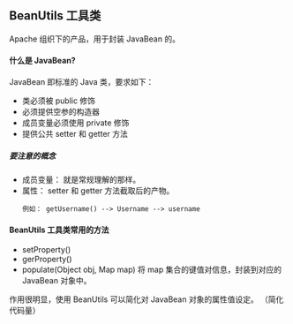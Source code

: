 ## BeanUtils 工具类

Apache 组织下的产品，用于封装 JavaBean 的。

#### 什么是 JavaBean?
JavaBean 即标准的 Java 类，要求如下：
* 类必须被 public 修饰
* 必须提供空参的构造器
* 成员变量必须使用 private 修饰
* 提供公共 setter 和 getter 方法

##### 要注意的概念
* 成员变量： 就是常规理解的那样。
* 属性： setter 和 getter 方法截取后的产物。
  ```
  例如： getUsername() --> Username --> username
  ```

#### BeanUtils 工具类常用的方法
* setProperty()
* gerProperty()
* populate(Object obj, Map map) 将 map 集合的键值对信息，封装到对应的 JavaBean 对象中。

作用很明显，使用 BeanUtils 可以简化对 JavaBean 对象的属性值设定。 （简化代码量）

